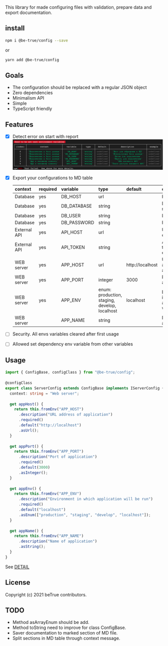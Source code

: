 This library for made configuring files with validation, prepare data and export documentation.

## install

```bash
npm i @be-true/config --save
```
or
```bash
yarn add @be-true/config
```

## Goals
- The configuration should be replaced with a regular JSON object
- Zero dependencies
- Minimalism API
- Simple
- TypeScript friendly

## Features
- [x] Detect error on start with report
    ![](./docs/example-error-report.png)
- [x] Export your configurations to MD table

    | context      | required | variable    | type                                          | default          | description                                  | example |
    |--------------|----------|-------------|-----------------------------------------------|------------------|----------------------------------------------|---------|
    | Database     | yes      | DB_HOST     | url                                           |                  | Host                                         |         |
    | Database     | yes      | DB_DATABASE | string                                        |                  | Database name                                |         |
    | Database     | yes      | DB_USER     | string                                        |                  | Login                                        |         |
    | Database     | yes      | DB_PASSWORD | string                                        |                  | Password                                     |         |
    | External API | yes      | API_HOST    | url                                           |                  | URL of external API                          |         |
    | External API | yes      | API_TOKEN   | string                                        |                  | Access token of external API                 |         |
    | WEB server   | yes      | APP_HOST    | url                                           | http://localhost | URL address of application                   |         |
    | WEB server   | yes      | APP_PORT    | integer                                       | 3000             | Port of application                          |         |
    | WEB server   | yes      | APP_ENV     | enum: production, staging, develop, localhost | localhost        | Environment in which application will be run |         |
    | WEB server   |          | APP_NAME    | string                                        |                  | Name of application                          |         |

- [ ] Security. All envs variables cleared after first usage
- [ ] Allowed set dependency env variable from other variables

## Usage

```typescript
import { ConfigBase, configClass } from "@be-true/config";

@configClass
export class ServerConfig extends ConfigBase implements IServerConfig {
  context: string = "Web server";

  get appHost() {
    return this.fromEnv("APP_HOST")
      .description("URL address of application")
      .required()
      .default("http://localhost")
      .asUrl();
  }

  get appPort() {
    return this.fromEnv("APP_PORT")
      .description("Port of application")
      .required()
      .default(3000)
      .asInteger();
  }

  get appEnv() {
    return this.fromEnv("APP_ENV")
      .description("Environment in which application will be run")
      .required()
      .default("localhost")
      .asEnum(["production", "staging", "develop", "localhost"]);
  }

  get appName() {
    return this.fromEnv("APP_NAME")
      .description("Name of application")
      .asString();
  }
}
```

See [DETAIL](./example/README.MD)

## License
Copyright (c) 2021 beTrue contributors.

## TODO
- Method asArrayEnum should be add.
- Method toString need to improve for class ConfigBase.
- Saver documentation to marked section of MD file.
- Split sections in MD table through context message.